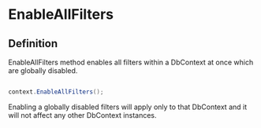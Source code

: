 # EnableAllFilters

## Definition

EnableAllFilters method enables all filters within a DbContext at once which are globally disabled. 


```csharp

context.EnableAllFilters();

```

Enabling a globally disabled filters will apply only to that DbContext and it will not affect any other DbContext instances.

